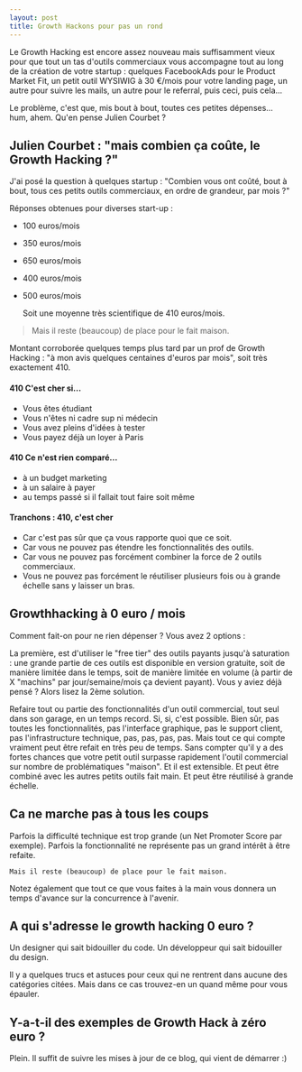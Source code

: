 ```yaml
---
layout: post
title: Growth Hackons pour pas un rond
---
```



Le Growth Hacking est encore assez nouveau mais suffisamment vieux pour que tout un tas d'outils commerciaux vous accompagne tout au long de la création de votre startup : quelques  FacebookAds pour le Product Market Fit, un petit outil WYSIWIG à 30 €/mois pour votre landing page, un autre pour suivre les mails, un autre pour le referral, puis ceci, puis cela...

Le problème, c'est que, mis bout à bout, toutes ces petites dépenses… hum, ahem. Qu'en pense Julien Courbet ?

## Julien Courbet : "mais combien ça coûte, le Growth Hacking ?"

J'ai posé la question à quelques startup  : "Combien vous ont coûté, bout à bout, tous ces petits outils commerciaux, en ordre de grandeur, par mois  ?"

Réponses obtenues pour diverses start-up :

* 100 euros/mois
* 350 euros/mois
* 650 euros/mois
* 400 euros/mois
* 500 euros/mois

    Soit une moyenne très scientifique de 410 euros/mois.

> Mais il reste (beaucoup) de place pour le fait maison.

Montant corroborée quelques temps plus tard par un prof de Growth Hacking : "à mon avis quelques centaines d'euros par mois", soit très exactement 410.

#### 410 C'est cher si...

* Vous êtes étudiant
* Vous n'êtes ni cadre sup ni médecin
* Vous avez pleins d'idées à tester
* Vous payez déjà un loyer à Paris

#### 410 Ce n'est rien comparé...

* à un budget marketing
* à un salaire à payer
* au temps passé si il fallait tout faire soit même

#### Tranchons : 410, c'est cher

* Car c'est pas sûr que ça vous rapporte quoi que ce soit.
* Car vous ne pouvez pas étendre les fonctionnalités des outils.
* Car vous ne pouvez pas forcément combiner la force de 2 outils commerciaux.
* Vous ne pouvez pas forcément le réutiliser plusieurs fois ou à grande échelle sans y laisser un bras.

## Growthhacking à 0 euro / mois

Comment fait-on pour ne rien dépenser ? Vous avez 2 options :

La première, est d'utiliser le "free tier" des outils payants jusqu'à saturation : une grande partie de ces outils est disponible en version gratuite, soit de manière limitée dans le temps, soit de manière limitée en volume (à partir de X "machins" par jour/semaine/mois ça devient payant). Vous y aviez déjà pensé ? Alors lisez la 2ème solution.

Refaire tout ou partie des fonctionnalités d'un outil commercial, tout seul dans son garage, en un temps record. Si, si, c'est possible. Bien sûr, pas toutes les fonctionnalités, pas l'interface graphique, pas le support client, pas l'infrastructure technique, pas, pas, pas, pas. Mais tout ce qui compte vraiment peut être refait en très peu de temps. Sans compter qu'il y a des fortes chances que votre petit outil surpasse rapidement l'outil commercial sur nombre de problématiques "maison".  Et il est extensible. Et peut être combiné avec les autres petits outils fait main. Et peut être réutilisé à grande échelle.

## Ca ne marche pas à tous les coups

Parfois la difficulté technique est trop grande (un Net Promoter Score par exemple). Parfois la fonctionnalité ne représente pas un grand intérêt à être refaite.

    Mais il reste (beaucoup) de place pour le fait maison.

Notez également que tout ce que vous faites à la main vous donnera un temps d'avance sur la concurrence à l'avenir.

## A qui s'adresse le growth hacking 0 euro ?

   Un designer qui sait bidouiller du code.
   Un développeur qui sait bidouiller du design.

   Il y a quelques trucs et astuces pour ceux qui ne rentrent dans aucune des catégories citées. Mais dans ce cas trouvez-en un quand même pour vous épauler.

## Y-a-t-il des exemples de Growth Hack à zéro euro ?

   Plein. Il suffit de suivre les mises à jour de ce blog, qui vient de démarrer :)

